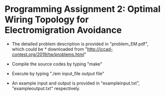 Programming Assignment 2: Optimal Wiring Topology for Electromigration Avoidance
=================================================================

* The detailed problem description is provided in "problem_EM.pdf", which could be * downloaded from "http://iccad-contest.org/2019/tw/problems.html"

* Compile the source codes by typing "make"

* Execute by typing "./em input_file output file"

* An example input and output is provided in "exampleinput.txt", "exampleoutput.txt" respectively.
